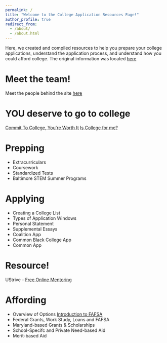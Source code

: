 ```yaml
---
permalink: /
title: "Welcome to the College Application Resources Page!"
author_profile: true
redirect_from: 
  - /about/
  - /about.html
---
```


Here, we created and compiled resources to help you prepare your college applications, understand the application process, and understand how you could afford college. The original information was located [here](https://linktr.ee/ideaoutreach)  

Meet the team!
======
Meet the people behind the site [here](https://ideaoutreach.wixsite.com/meettheteam) 

YOU deserve to go to college
======
[Commit To College, You're Worth It](https://youtu.be/5HtzllgR_qQ)
[Is College for me?](https://docs.google.com/document/d/1ZsgO9ipsiVw1Avq8wlrkiFXQZby4J2rC5QkqM104_tM/edit?tab=t.0#heading=h.r7qiv4mnqd4m) 

Prepping
======
- Extracurriculars
- Coursework
- Standardized Tests
- Baltimore STEM Summer Programs

Applying
======
- Creating a College List
- Types of Application Windows
- Personal Statement
- Supplemental Essays
- Coalition App
- Common Black College App
- Common App

Resource!
======
UStrive - [Free Online Mentoring](https://ustrive.com/)

Affording
======
- Overview of Options
  [Introduction to FAFSA](https://www.youtube.com/watch?v=emZm2RRuMDU&t=13s)
- Federal Grants, Work Study, Loans and FAFSA
- Maryland-based Grants & Scholarships
- School-Specifc and Private Need-based Aid
- Merit-based Aid

